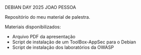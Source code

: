 DEBIAN DAY 2025
JOAO PESSOA

Repositório do meu material de palestra.

Materiais disponibilizados:

- Arquivo PDF da apresentação
- Script de instalação de um ToolBox-AppSec para o Debian
- Script de instalação dos laboratórios da OWASP
